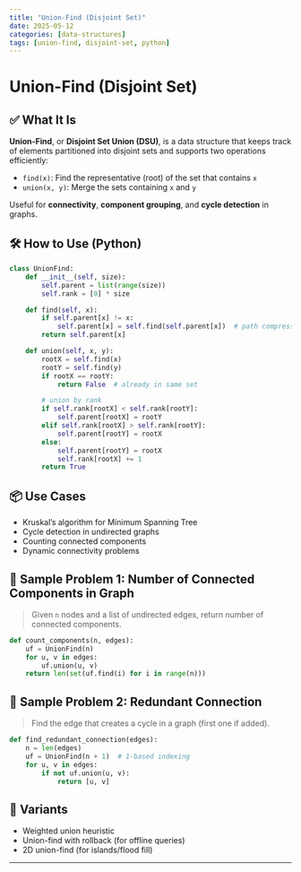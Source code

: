 ```yaml
---
title: "Union-Find (Disjoint Set)"
date: 2025-05-12
categories: [data-structures]
tags: [union-find, disjoint-set, python]
---
```


# Union-Find (Disjoint Set)

## ✅ What It Is

**Union-Find**, or **Disjoint Set Union (DSU)**, is a data structure that keeps track of elements partitioned into disjoint sets and supports two operations efficiently:

- `find(x)`: Find the representative (root) of the set that contains `x`
- `union(x, y)`: Merge the sets containing `x` and `y`

Useful for **connectivity**, **component grouping**, and **cycle detection** in graphs.

## 🛠️ How to Use (Python)

```python
class UnionFind:
    def __init__(self, size):
        self.parent = list(range(size))
        self.rank = [0] * size

    def find(self, x):
        if self.parent[x] != x:
            self.parent[x] = self.find(self.parent[x])  # path compression
        return self.parent[x]

    def union(self, x, y):
        rootX = self.find(x)
        rootY = self.find(y)
        if rootX == rootY:
            return False  # already in same set

        # union by rank
        if self.rank[rootX] < self.rank[rootY]:
            self.parent[rootX] = rootY
        elif self.rank[rootX] > self.rank[rootY]:
            self.parent[rootY] = rootX
        else:
            self.parent[rootY] = rootX
            self.rank[rootX] += 1
        return True
```

## 📦 Use Cases

- Kruskal’s algorithm for Minimum Spanning Tree
- Cycle detection in undirected graphs
- Counting connected components
- Dynamic connectivity problems

## 📘 Sample Problem 1: Number of Connected Components in Graph

> Given `n` nodes and a list of undirected edges, return number of connected components.

```python
def count_components(n, edges):
    uf = UnionFind(n)
    for u, v in edges:
        uf.union(u, v)
    return len(set(uf.find(i) for i in range(n)))
```

## 📘 Sample Problem 2: Redundant Connection

> Find the edge that creates a cycle in a graph (first one if added).

```python
def find_redundant_connection(edges):
    n = len(edges)
    uf = UnionFind(n + 1)  # 1-based indexing
    for u, v in edges:
        if not uf.union(u, v):
            return [u, v]
```

## 🔁 Variants

- Weighted union heuristic
- Union-find with rollback (for offline queries)
- 2D union-find (for islands/flood fill)

---

